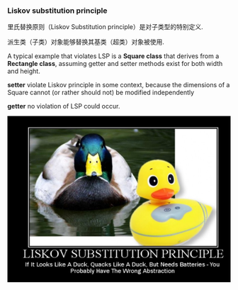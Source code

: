 ### Liskov substitution principle

里氏替换原则（Liskov Substitution principle）是对子类型的特别定义.

派生类（子类）对象能够替换其基类（超类）对象被使用.

A typical example that violates LSP is a **Square class** that derives from a **Rectangle class**, assuming getter and setter methods exist for both width and height.

**setter** violate Liskov principle in some context, because the dimensions of a Square cannot \(or rather should not\) be modified independently

**getter**  no violation of LSP could occur.



![](/assets/liskov.png)

